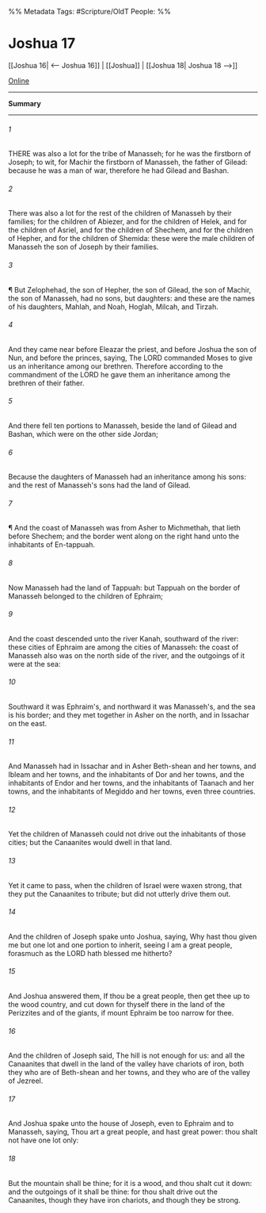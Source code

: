 

%% Metadata
Tags: #Scripture/OldT
People: 
%%
# Joshua 17
[[Joshua 16| <-- Joshua 16]] | [[Joshua]] | [[Joshua 18| Joshua 18 -->]]

[Online](https://churchofjesuschrist.org/study/scriptures/ot/josh/17?lang=eng)

---
__Summary__



---

###### 1
THERE was also a lot for the tribe of Manasseh; for he was the firstborn of Joseph; to wit, for Machir the firstborn of Manasseh, the father of Gilead: because he was a man of war, therefore he had Gilead and Bashan.
###### 2
There was also a lot for the rest of the children of Manasseh by their families; for the children of Abiezer, and for the children of Helek, and for the children of Asriel, and for the children of Shechem, and for the children of Hepher, and for the children of Shemida: these were the male children of Manasseh the son of Joseph by their families.
###### 3
¶ But Zelophehad, the son of Hepher, the son of Gilead, the son of Machir, the son of Manasseh, had no sons, but daughters: and these are the names of his daughters, Mahlah, and Noah, Hoglah, Milcah, and Tirzah.
###### 4
And they came near before Eleazar the priest, and before Joshua the son of Nun, and before the princes, saying, The LORD commanded Moses to give us an inheritance among our brethren.  Therefore according to the commandment of the LORD he gave them an inheritance among the brethren of their father.
###### 5
And there fell ten portions to Manasseh, beside the land of Gilead and Bashan, which were on the other side Jordan;
###### 6
Because the daughters of Manasseh had an inheritance among his sons: and the rest of Manasseh's sons had the land of Gilead.
###### 7
¶ And the coast of Manasseh was from Asher to Michmethah, that lieth before Shechem; and the border went along on the right hand unto the inhabitants of En-tappuah.
###### 8
Now Manasseh had the land of Tappuah: but Tappuah on the border of Manasseh belonged to the children of Ephraim;
###### 9
And the coast descended unto the river Kanah, southward of the river: these cities of Ephraim are among the cities of Manasseh: the coast of Manasseh also was on the north side of the river, and the outgoings of it were at the sea:
###### 10
Southward it was Ephraim's, and northward it was Manasseh's, and the sea is his border; and they met together in Asher on the north, and in Issachar on the east.
###### 11
And Manasseh had in Issachar and in Asher Beth-shean and her towns, and Ibleam and her towns, and the inhabitants of Dor and her towns, and the inhabitants of Endor and her towns, and the inhabitants of Taanach and her towns, and the inhabitants of Megiddo and her towns, even three countries.
###### 12
Yet the children of Manasseh could not drive out the inhabitants of those cities; but the Canaanites would dwell in that land.
###### 13
Yet it came to pass, when the children of Israel were waxen strong, that they put the Canaanites to tribute; but did not utterly drive them out.
###### 14
And the children of Joseph spake unto Joshua, saying, Why hast thou given me but one lot and one portion to inherit, seeing I am a great people, forasmuch as the LORD hath blessed me hitherto?
###### 15
And Joshua answered them, If thou be a great people, then get thee up to the wood country, and cut down for thyself there in the land of the Perizzites and of the giants, if mount Ephraim be too narrow for thee.
###### 16
And the children of Joseph said, The hill is not enough for us: and all the Canaanites that dwell in the land of the valley have chariots of iron, both they who are of Beth-shean and her towns, and they who are of the valley of Jezreel.
###### 17
And Joshua spake unto the house of Joseph, even to Ephraim and to Manasseh, saying, Thou art a great people, and hast great power: thou shalt not have one lot only:
###### 18
But the mountain shall be thine; for it is a wood, and thou shalt cut it down: and the outgoings of it shall be thine: for thou shalt drive out the Canaanites, though they have iron chariots, and though they be strong.



